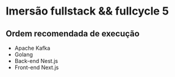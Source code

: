 # Imersão fullstack && fullcycle 5

## Ordem recomendada de execução

- Apache Kafka
- Golang
- Back-end Nest.js
- Front-end Next.js
